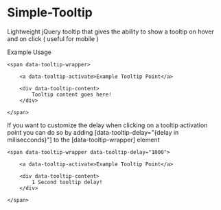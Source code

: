 Simple-Tooltip
==============

Lightweight jQuery tooltip that gives the ability to show a tooltip on hover and on click ( useful for mobile )

Example Usage
```
<span data-tooltip-wrapper>

    <a data-tooltip-activate>Example Tooltip Point</a>

    <div data-tooltip-content>
	    Tooltip content goes here!
    </div>

</span>
```

If you want to customize the delay when clicking on a tooltip activation point you can do so by adding [data-tooltip-delay="{delay in milisecconds}"] to the [data-tooltip-wrapper] element
  
```
<span data-tooltip-wrapper data-tooltip-delay="1000">

    <a data-tooltip-activate>Example Tooltip Point</a>

    <div data-tooltip-content>
	    1 Second tooltip delay!
    </div>

</span>
```


